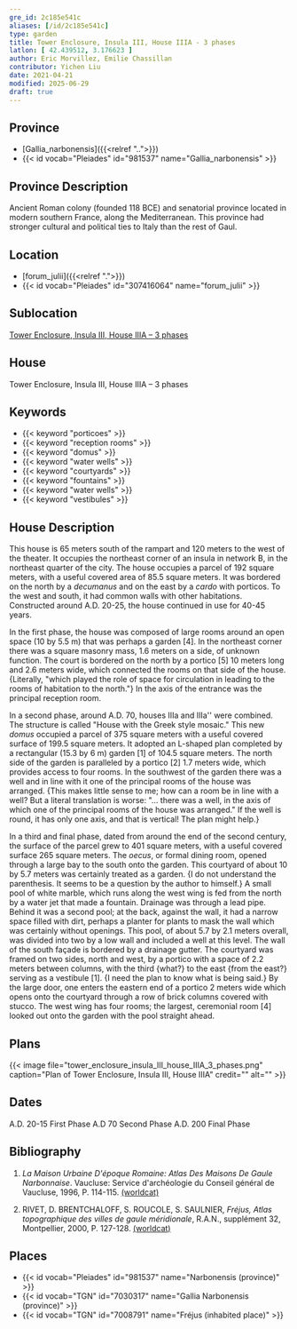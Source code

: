 ```yaml
---
gre_id: 2c185e541c
aliases: [/id/2c185e541c]
type: garden
title: Tower Enclosure, Insula III, House IIIA - 3 phases
latlon: [ 42.439512, 3.176623 ]
author: Eric Morvillez, Emilie Chassillan
contributor: Yichen Liu
date: 2021-04-21
modified: 2025-06-29
draft: true
---
```


## Province

- [Gallia_narbonensis]({{<relref "..">}})
- {{< id vocab="Pleiades" id="981537" name="Gallia_narbonensis" >}}

## Province Description

Ancient Roman colony (founded 118 BCE) and senatorial province located in modern southern France, along the Mediterranean. This province had stronger cultural and political ties to Italy than the rest of Gaul.

## Location

- [forum_julii]({{<relref ".">}})
- {{< id vocab="Pleiades" id="307416064" name="forum_julii" >}}

## Sublocation

[Tower Enclosure, Insula III, House IIIA – 3 phases](#)

## House

Tower Enclosure, Insula III, House IIIA – 3 phases

## Keywords

- {{< keyword "porticoes" >}}
- {{< keyword "reception rooms" >}}
- {{< keyword "domus" >}}
- {{< keyword "water wells" >}}
- {{< keyword "courtyards" >}}
- {{< keyword "fountains" >}}
- {{< keyword "water wells" >}}
- {{< keyword "vestibules" >}}

## House Description

This house is 65 meters south of the rampart and 120 meters to the west of the theater. It occupies the northeast corner of an insula in network B, in the northeast quarter of the city. The house occupies a parcel of 192 square meters, with a useful covered area of 85.5 square meters.  It was bordered on the north by a *decumanus* and on the east by a *cardo* with porticos.  To the west and south, it had common walls with other habitations. Constructed around A.D. 20-25, the house continued in use for 40-45 years.

In the first phase, the house was composed of large rooms around an open space (10 by 5.5 m) that was perhaps a garden [4]. In the northeast corner there was a square masonry mass, 1.6 meters on a side, of unknown function. The court is bordered on the north by a portico [5] 10 meters long and 2.6 meters wide, which connected the rooms on that side of the house. {Literally, "which played the role of space for circulation in leading to the rooms of habitation to the north."} In the axis of the entrance was the principal reception room.

In a second phase, around A.D. 70, houses IIIa and IIIa'' were combined. The structure is called "House with the Greek style mosaic." This new *domus* occupied a parcel of 375 square meters with a useful covered surface of 199.5 square meters.  It adopted an L-shaped plan completed by a rectangular (15.3 by 6 m) garden [1] of 104.5 square meters.  The north side of the garden is paralleled by a portico [2] 1.7 meters wide, which provides access to four rooms. In the southwest of the garden there was a well and in line with it one of the principal rooms of the house was arranged. {This makes little sense to me; how can a room be in line with a well?  But a literal translation is worse: "… there was a well, in the axis of which one of the principal rooms of the house was arranged." If the well is round, it has only one axis, and that is vertical! The plan might help.}

In a third and final phase, dated from around the end of the second century, the surface of the parcel grew to 401 square meters, with a useful covered surface 265 square meters. The *oecus*, or formal dining room, opened through a large bay to the south onto the garden. This courtyard of about 10 by 5.7 meters was certainly treated as a garden. {I do not understand the parenthesis. It seems to be a question by the author to himself.} A small pool of white marble, which runs along the west wing is fed from the north by a water jet that made a fountain. Drainage was through a lead pipe. Behind it was a second pool; at the back, against the wall, it had a narrow space filled with dirt, perhaps a planter for plants to mask the wall which was certainly without openings. This pool, of about 5.7 by 2.1 meters overall, was divided into two by a low wall and included a well at this level. The wall of the south façade is bordered by a drainage gutter. The courtyard was framed on two sides, north and west, by a portico with a space of 2.2 meters between columns, with the third {what?} to the east {from the east?} serving as a vestibule [1]. {I need the plan to know what is being said.} By the large door, one enters the eastern end of a portico 2 meters wide which opens onto the courtyard through a row of brick columns covered with stucco. The west wing has four rooms; the largest, ceremonial room [4] looked out onto the garden with the pool straight ahead.

## Plans

{{< image file="tower_enclosure_insula_III_house_IIIA_3_phases.png" caption="Plan of Tower Enclosure, Insula III, House IIIA" credit="" alt="" >}}

## Dates

A.D. 20-15 First Phase
A.D 70 Second Phase
A.D. 200 Final Phase

## Bibliography

1. *La Maison Urbaine D'époque Romaine: Atlas Des Maisons De Gaule Narbonnaise*. Vaucluse: Service d'archéologie du Conseil général de Vaucluse, 1996, P. 114-115. [(worldcat)](https://search.worldcat.org/title/695787865)


2. RIVET, D.  BRENTCHALOFF, S.  ROUCOLE, S.  SAULNIER, *Fréjus, Atlas topographique  des  villes  de  gaule  méridionale*, R.A.N., supplément  32, Montpellier, 2000, P. 127-128. [(worldcat)](https://search.worldcat.org/title/491603596)

## Places

- {{< id vocab="Pleiades" id="981537" name="Narbonensis (province)" >}}
- {{< id vocab="TGN" id="7030317" name="Gallia Narbonensis (province)" >}}
- {{< id vocab="TGN" id="7008791" name="Fréjus (inhabited place)" >}}
